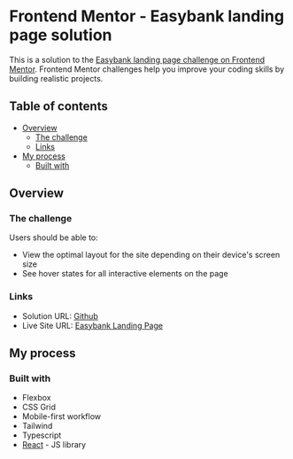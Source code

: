 # Frontend Mentor - Easybank landing page solution

This is a solution to the [Easybank landing page challenge on Frontend Mentor](https://www.frontendmentor.io/challenges/easybank-landing-page-WaUhkoDN). Frontend Mentor challenges help you improve your coding skills by building realistic projects. 

## Table of contents

- [Overview](#overview)
  - [The challenge](#the-challenge)
  - [Links](#links)
- [My process](#my-process)
  - [Built with](#built-with)


## Overview

### The challenge

Users should be able to:

- View the optimal layout for the site depending on their device's screen size
- See hover states for all interactive elements on the page


### Links

- Solution URL: [Github](https://github.com/jessabc/easybank-landing-page)
- Live Site URL: [Easybank Landing Page](https://easybank-digital-banking.netlify.app/)

## My process

### Built with

- Flexbox
- CSS Grid
- Mobile-first workflow
- Tailwind
- Typescript
- [React](https://reactjs.org/) - JS library


